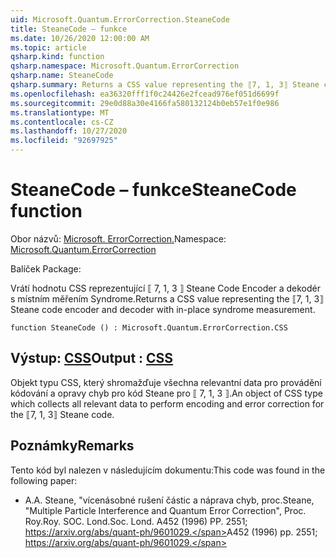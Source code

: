 ```yaml
---
uid: Microsoft.Quantum.ErrorCorrection.SteaneCode
title: SteaneCode – funkce
ms.date: 10/26/2020 12:00:00 AM
ms.topic: article
qsharp.kind: function
qsharp.namespace: Microsoft.Quantum.ErrorCorrection
qsharp.name: SteaneCode
qsharp.summary: Returns a CSS value representing the ⟦7, 1, 3⟧ Steane code encoder and decoder with in-place syndrome measurement.
ms.openlocfilehash: ea36320fff1f0c24426e2fcead976ef051d6699f
ms.sourcegitcommit: 29e0d88a30e4166fa580132124b0eb57e1f0e986
ms.translationtype: MT
ms.contentlocale: cs-CZ
ms.lasthandoff: 10/27/2020
ms.locfileid: "92697925"
---
```

# <a name="steanecode-function"></a><span data-ttu-id="2eb30-102">SteaneCode – funkce</span><span class="sxs-lookup"><span data-stu-id="2eb30-102">SteaneCode function</span></span>

<span data-ttu-id="2eb30-103">Obor názvů: [Microsoft. ErrorCorrection.](xref:Microsoft.Quantum.ErrorCorrection)</span><span class="sxs-lookup"><span data-stu-id="2eb30-103">Namespace: [Microsoft.Quantum.ErrorCorrection](xref:Microsoft.Quantum.ErrorCorrection)</span></span>

<span data-ttu-id="2eb30-104">Balíček [](https://nuget.org/packages/)</span><span class="sxs-lookup"><span data-stu-id="2eb30-104">Package: [](https://nuget.org/packages/)</span></span>


<span data-ttu-id="2eb30-105">Vrátí hodnotu CSS reprezentující ⟦ 7, 1, 3 ⟧ Steane Code Encoder a dekodér s místním měřením Syndrome.</span><span class="sxs-lookup"><span data-stu-id="2eb30-105">Returns a CSS value representing the ⟦7, 1, 3⟧ Steane code encoder and decoder with in-place syndrome measurement.</span></span>

```qsharp
function SteaneCode () : Microsoft.Quantum.ErrorCorrection.CSS
```


## <a name="output--css"></a><span data-ttu-id="2eb30-106">Výstup: [CSS](xref:Microsoft.Quantum.ErrorCorrection.CSS)</span><span class="sxs-lookup"><span data-stu-id="2eb30-106">Output : [CSS](xref:Microsoft.Quantum.ErrorCorrection.CSS)</span></span>

<span data-ttu-id="2eb30-107">Objekt typu CSS, který shromažďuje všechna relevantní data pro provádění kódování a opravy chyb pro kód Steane pro ⟦ 7, 1, 3 ⟧.</span><span class="sxs-lookup"><span data-stu-id="2eb30-107">An object of CSS type which collects all relevant data to perform encoding and error correction for the ⟦7, 1, 3⟧ Steane code.</span></span>

## <a name="remarks"></a><span data-ttu-id="2eb30-108">Poznámky</span><span class="sxs-lookup"><span data-stu-id="2eb30-108">Remarks</span></span>

<span data-ttu-id="2eb30-109">Tento kód byl nalezen v následujícím dokumentu:</span><span class="sxs-lookup"><span data-stu-id="2eb30-109">This code was found in the following paper:</span></span>

- <span data-ttu-id="2eb30-110">A.</span><span class="sxs-lookup"><span data-stu-id="2eb30-110">A.</span></span> <span data-ttu-id="2eb30-111">Steane, "vícenásobné rušení částic a náprava chyb, proc.</span><span class="sxs-lookup"><span data-stu-id="2eb30-111">Steane, "Multiple Particle Interference and Quantum Error Correction", Proc.</span></span> <span data-ttu-id="2eb30-112">Roy.</span><span class="sxs-lookup"><span data-stu-id="2eb30-112">Roy.</span></span> <span data-ttu-id="2eb30-113">SOC. Lond.</span><span class="sxs-lookup"><span data-stu-id="2eb30-113">Soc. Lond.</span></span> <span data-ttu-id="2eb30-114">A452 (1996) PP. 2551; https://arxiv.org/abs/quant-ph/9601029.</span><span class="sxs-lookup"><span data-stu-id="2eb30-114">A452 (1996) pp. 2551; https://arxiv.org/abs/quant-ph/9601029.</span></span>